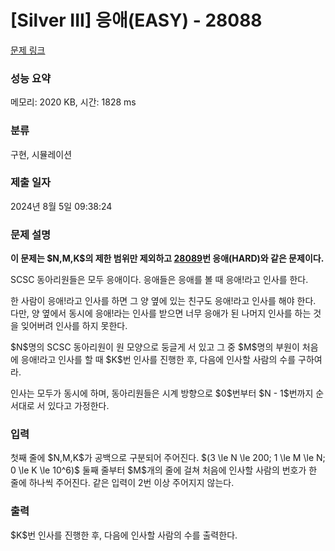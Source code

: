 # [Silver III] 응애(EASY) - 28088 

[문제 링크](https://www.acmicpc.net/problem/28088) 

### 성능 요약

메모리: 2020 KB, 시간: 1828 ms

### 분류

구현, 시뮬레이션

### 제출 일자

2024년 8월 5일 09:38:24

### 문제 설명

<p><strong>이 문제는 $N,M,K$의 제한 범위만 제외하고 <a href="https://www.acmicpc.net/problem/28089">28089</a>번 응애(HARD)와 같은 문제이다.</strong></p>

<p>SCSC 동아리원들은 모두 응애이다. 응애들은 응애를 볼 때 응애!라고 인사를 한다.</p>

<p>한 사람이 응애!라고 인사를 하면 그 양 옆에 있는 친구도 응애!라고 인사를 해야 한다. 다만, 양 옆에서 동시에 응애!라는 인사를 받으면 너무 응애가 된 나머지 인사를 하는 것을 잊어버려 인사를 하지 못한다.</p>

<p>$N$명의 SCSC 동아리원이 원 모양으로 둥글게 서 있고 그 중 $M$명의 부원이 처음에 응애!라고 인사를 할 때 $K$번 인사를 진행한 후, 다음에 인사할 사람의 수를 구하여라.</p>

<p>인사는 모두가 동시에 하며, 동아리원들은 시계 방향으로 $0$번부터 $N - 1$번까지 순서대로 서 있다고 가정한다.</p>

### 입력 

 <p>첫째 줄에 $N,M,K$가 공백으로 구분되어 주어진다. $(3 \le N \le 200; 1 \le M \le N; 0 \le K \le 10^6)$ 둘째 줄부터 $M$개의 줄에 걸쳐 처음에 인사할 사람의 번호가 한 줄에 하나씩 주어진다. 같은 입력이 2번 이상 주어지지 않는다.</p>

### 출력 

 <p>$K$번 인사를 진행한 후, 다음에 인사할 사람의 수를 출력한다.</p>

